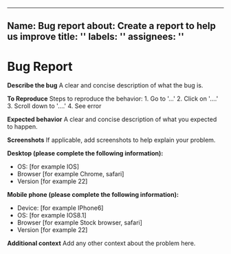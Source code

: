 ***

## Name: Bug report&#xD;&#xA;about: Create a report to help us improve&#xD;&#xA;title: ''&#xD;&#xA;labels: ''&#xD;&#xA;assignees: ''

# Bug Report

**Describe the bug** A clear and concise description of what the bug is.

**To Reproduce** Steps to reproduce the behavior: 1. Go to '...' 2. Click on '....' 3. Scroll down to
'....' 4. See error

**Expected behavior** A clear and concise description of what you expected to happen.

**Screenshots** If applicable, add screenshots to help explain your problem.

**Desktop (please complete the following information):**

- OS: \[for example IOS]
- Browser \[for example Chrome, safari]
- Version \[for example 22]

**Mobile phone (please complete the following information):**

- Device: \[for example IPhone6]
- OS: \[for example IOS8.1]
- Browser \[for example Stock browser, safari]
- Version \[for example 22]

**Additional context** Add any other context about the problem here.
